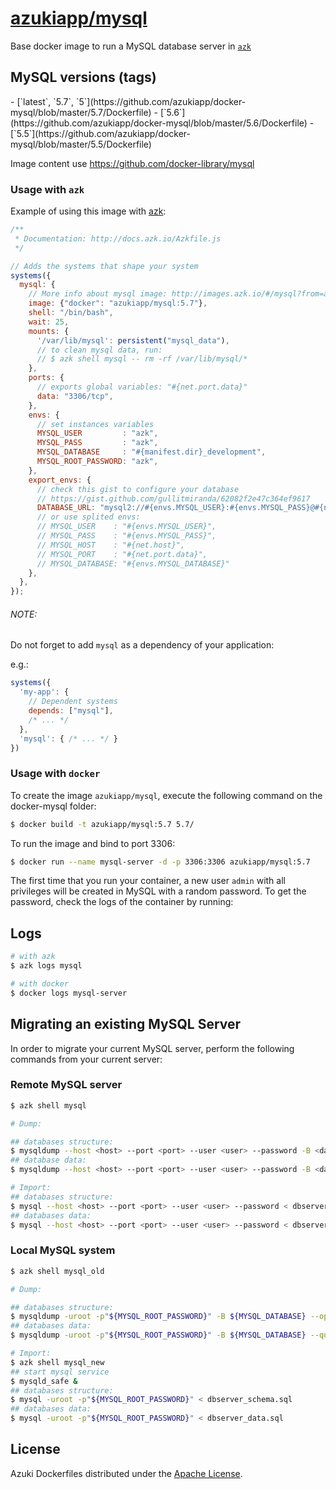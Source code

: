 [azukiapp/mysql](http://images.azk.io/#/mysql)
==================

Base docker image to run a MySQL database server in [`azk`](http://azk.io)

MySQL versions (tags)
---

<versions>
- [`latest`,  `5.7`, `5`](https://github.com/azukiapp/docker-mysql/blob/master/5.7/Dockerfile)
- [`5.6`](https://github.com/azukiapp/docker-mysql/blob/master/5.6/Dockerfile)
- [`5.5`](https://github.com/azukiapp/docker-mysql/blob/master/5.5/Dockerfile)
</versions>

Image content use https://github.com/docker-library/mysql

### Usage with `azk`

Example of using this image with [azk](http://azk.io):

```js
/**
 * Documentation: http://docs.azk.io/Azkfile.js
 */

// Adds the systems that shape your system
systems({
  mysql: {
    // More info about mysql image: http://images.azk.io/#/mysql?from=azkfile-mysql-images
    image: {"docker": "azukiapp/mysql:5.7"},
    shell: "/bin/bash",
    wait: 25,
    mounts: {
      '/var/lib/mysql': persistent("mysql_data"),
      // to clean mysql data, run:
      // $ azk shell mysql -- rm -rf /var/lib/mysql/*
    },
    ports: {
      // exports global variables: "#{net.port.data}"
      data: "3306/tcp",
    },
    envs: {
      // set instances variables
      MYSQL_USER         : "azk",
      MYSQL_PASS         : "azk",
      MYSQL_DATABASE     : "#{manifest.dir}_development",
      MYSQL_ROOT_PASSWORD: "azk",
    },
    export_envs: {
      // check this gist to configure your database
      // https://gist.github.com/gullitmiranda/62082f2e47c364ef9617
      DATABASE_URL: "mysql2://#{envs.MYSQL_USER}:#{envs.MYSQL_PASS}@#{net.host}:#{net.port.data}/#{envs.MYSQL_DATABASE}",
      // or use splited envs:
      // MYSQL_USER    : "#{envs.MYSQL_USER}",
      // MYSQL_PASS    : "#{envs.MYSQL_PASS}",
      // MYSQL_HOST    : "#{net.host}",
      // MYSQL_PORT    : "#{net.port.data}",
      // MYSQL_DATABASE: "#{envs.MYSQL_DATABASE}"
    },
  },
});
```

###### NOTE:

Do not forget to add `mysql` as a dependency of your application:

e.g.:

```js
systems({
  'my-app': {
    // Dependent systems
    depends: ["mysql"],
    /* ... */
  },
  'mysql': { /* ... */ }
})
```

### Usage with `docker`

To create the image `azukiapp/mysql`, execute the following command on the docker-mysql folder:

```sh
$ docker build -t azukiapp/mysql:5.7 5.7/
```

To run the image and bind to port 3306:

```sh
$ docker run --name mysql-server -d -p 3306:3306 azukiapp/mysql:5.7
```

The first time that you run your container, a new user `admin` with all privileges
will be created in MySQL with a random password. To get the password, check the logs
of the container by running:

Logs
---

```sh
# with azk
$ azk logs mysql

# with docker
$ docker logs mysql-server
```

Migrating an existing MySQL Server
----------------------------------

In order to migrate your current MySQL server, perform the following commands from your current server:

### Remote MySQL server

```sh
$ azk shell mysql

# Dump:

## databases structure:
$ mysqldump --host <host> --port <port> --user <user> --password -B <database name(s)> --opt -d > dbserver_schema.sql
## database data:
$ mysqldump --host <host> --port <port> --user <user> --password -B <database name(s)> --quick --single-transaction -t -n > dbserver_data.sql

# Import:
## databases structure:
$ mysql --host <host> --port <port> --user <user> --password < dbserver_schema.sql
## databases data:
$ mysql --host <host> --port <port> --user <user> --password < dbserver_data.sql
```

### Local MySQL system

```sh
$ azk shell mysql_old

# Dump:

## databases structure:
$ mysqldump -uroot -p"${MYSQL_ROOT_PASSWORD}" -B ${MYSQL_DATABASE} --opt -d > dbserver_schema.sql
## databases data:
$ mysqldump -uroot -p"${MYSQL_ROOT_PASSWORD}" -B ${MYSQL_DATABASE} --quick --single-transaction -t -n > dbserver_data.sql

# Import:
$ azk shell mysql_new
## start mysql service
$ mysqld_safe &
## databases structure:
$ mysql -uroot -p"${MYSQL_ROOT_PASSWORD}" < dbserver_schema.sql
## databases data:
$ mysql -uroot -p"${MYSQL_ROOT_PASSWORD}" < dbserver_data.sql
```

## License

Azuki Dockerfiles distributed under the [Apache License][license].

[license]: ./LICENSE
